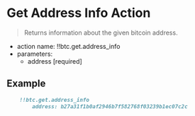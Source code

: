 # Get Address Info Action

> Returns information about the given bitcoin address.

- action name: !!btc.get.address_info
- parameters:
  - address [required]

## Example

```md
    !!btc.get.address_info
        address: b27a31f1b0af2946b7f582768f03239b1ec07c2c
```
